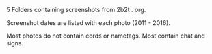 5 Folders containing screenshots from 2b2t . org. 

Screenshot dates are listed with each photo (2011 - 2016).

Most photos do not contain cords or nametags. Most contain chat and signs.

